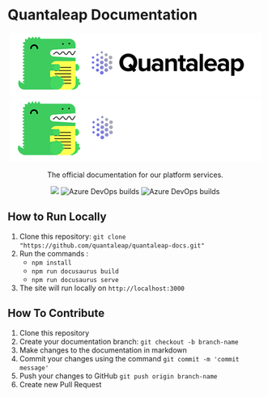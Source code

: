 # Quantaleap Documentation

<div style="text-align:center">

![](static/img/repository-logo.png#gh-light-mode-only)
![](static/img/repository-logo-dark.png#gh-dark-mode-only)

The official documentation for our platform services.

[<img src="https://img.shields.io/badge/version-1.0.0-blue.svg">](html/package.json) ![Azure DevOps builds](https://img.shields.io/azure-devops/build/quantaleap/Product%20Development/39?label=build) ![Azure DevOps builds](https://img.shields.io/azure-devops/build/quantaleap/Product%20Development/40?label=release)
</div>

## How to Run Locally

1. Clone this repository: `git clone "https://github.com/quantaleap/quantaleap-docs.git"`
2. Run the commands :
   - `npm install`
   - `npm run docusaurus build`
   - `npm run docusaurus serve`
3. The site will run locally on `http://localhost:3000`

## How To Contribute

1. Clone this repository
2. Create your documentation branch: `git checkout -b branch-name`
3. Make changes to the documentation in markdown
4. Commit your changes using the command `git commit -m 'commit message'`
5. Push your changes to GitHub `git push origin branch-name`
6. Create new Pull Request
